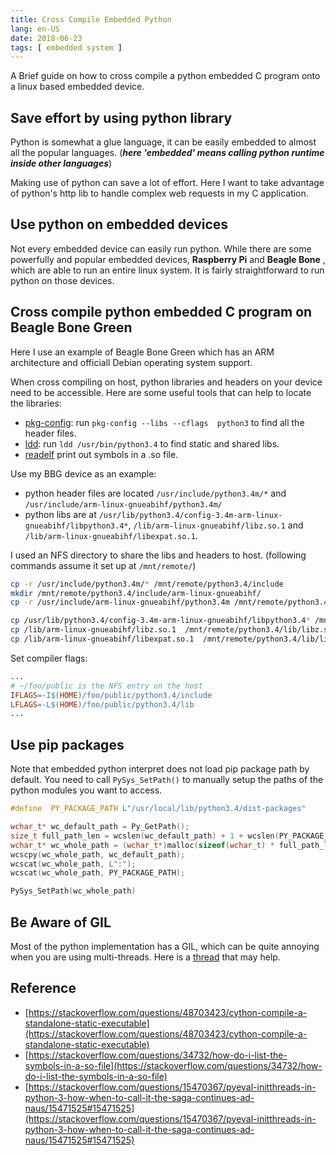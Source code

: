 ```yaml
---
title: Cross Compile Embedded Python
lang: en-US
date: 2018-06-23
tags: [ embedded system ]
---
```


A Brief guide on how to cross compile a python embedded C program onto a linux based embedded device.

<!-- more -->

## Save effort by using python library

Python is somewhat a glue language, it can be easily embedded to almost all the popular languages.
(***here 'embedded' means calling python runtime inside other languages***)

Making use of python can save a lot of effort.
Here I want to take advantage of python's http lib to handle complex web requests in my C application.

## Use python on embedded devices

Not every embedded device can easily run python.
While there are some powerfully and popular embedded devices, **Raspberry Pi** and **Beagle Bone** , which are able to run an entire linux system.
It is fairly straightforward to run python on those devices.

## Cross compile python embedded C program on Beagle Bone Green

Here I use an example of Beagle Bone Green which has an ARM architecture and officiall Debian operating system support.

When cross compiling on host, python libraries and headers on your device need to be accessible.
Here are some useful tools that can help to locate the libraries:
- [pkg-config](https://linux.die.net/man/1/pkg-config): run `pkg-config --libs --cflags  python3` to find all the header files.
- [ldd](http://man7.org/linux/man-pages/man1/ldd.1.html): run `ldd /usr/bin/python3.4` to find static and shared libs.
- [readelf](https://linux.die.net/man/1/readelf) print out symbols in a .so file.


Use my BBG device as an example:
- python header files are located `/usr/include/python3.4m/*` and `/usr/include/arm-linux-gnueabihf/python3.4m/`
- python libs are at `/usr/lib/python3.4/config-3.4m-arm-linux-gnueabihf/libpython3.4*`, `/lib/arm-linux-gnueabihf/libz.so.1` and `/lib/arm-linux-gnueabihf/libexpat.so.1`.

I used an NFS directory to share the libs and headers to host. (following commands assume it set up at `/mnt/remote/`)
``` bash
cp -r /usr/include/python3.4m/* /mnt/remote/python3.4/include
mkdir /mnt/remote/python3.4/include/arm-linux-gnueabihf/
cp -r /usr/include/arm-linux-gnueabihf/python3.4m /mnt/remote/python3.4/include/arm-linux-gnueabihf/

cp /usr/lib/python3.4/config-3.4m-arm-linux-gnueabihf/libpython3.4* /mnt/remote/python3.4/lib/
cp /lib/arm-linux-gnueabihf/libz.so.1  /mnt/remote/python3.4/lib/libz.so
cp /lib/arm-linux-gnueabihf/libexpat.so.1  /mnt/remote/python3.4/lib/libexpat.so
```

Set compiler flags:
``` Makefile
...
# ~/foo/public is the NFS entry on the host
IFLAGS=-I$(HOME)/foo/public/python3.4/include
LFLAGS=-L$(HOME)/foo/public/python3.4/lib
...
```

## Use pip packages
Note that embedded python interpret does not load pip package path by default.
You need to call `PySys_SetPath()` to manually setup the paths of the python modules you want to access.
``` c
#define  PY_PACKAGE_PATH L"/usr/local/lib/python3.4/dist-packages"

wchar_t* wc_default_path = Py_GetPath();
size_t full_path_len = wcslen(wc_default_path) + 1 + wcslen(PY_PACKAGE_PATH) + 1;
wchar_t* wc_whole_path = (wchar_t*)malloc(sizeof(wchar_t) * full_path_len);
wcscpy(wc_whole_path, wc_default_path);
wcscat(wc_whole_path, L":");
wcscat(wc_whole_path, PY_PACKAGE_PATH);

PySys_SetPath(wc_whole_path)
```

## Be Aware of GIL
Most of the python implementation has a GIL, which can be quite annoying when you are using multi-threads.
Here is a [thread](https://stackoverflow.com/questions/15470367/pyeval-initthreads-in-python-3-how-when-to-call-it-the-saga-continues-ad-naus/15471525#15471525) that may help.

## Reference
- [https://stackoverflow.com/questions/48703423/cython-compile-a-standalone-static-executable](https://stackoverflow.com/questions/48703423/cython-compile-a-standalone-static-executable)
- [https://stackoverflow.com/questions/34732/how-do-i-list-the-symbols-in-a-so-file](https://stackoverflow.com/questions/34732/how-do-i-list-the-symbols-in-a-so-file)
- [https://stackoverflow.com/questions/15470367/pyeval-initthreads-in-python-3-how-when-to-call-it-the-saga-continues-ad-naus/15471525#15471525](https://stackoverflow.com/questions/15470367/pyeval-initthreads-in-python-3-how-when-to-call-it-the-saga-continues-ad-naus/15471525#15471525)
